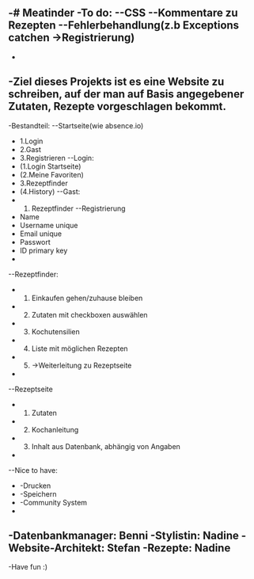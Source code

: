 -# Meatinder
-To do:
--CSS
--Kommentare zu Rezepten
--Fehlerbehandlung(z.b Exceptions catchen ->Registrierung)
-
-
-Ziel dieses Projekts ist es eine Website zu schreiben, auf der man auf Basis angegebener Zutaten, Rezepte vorgeschlagen bekommt.
-
-Bestandteil:
--Startseite(wie absence.io)
-    1.Login
-    2.Gast
-    3.Registrieren
--Login:
-    (1.Login Startseite)
-    (2.Meine Favoriten)
-    3.Rezeptfinder
-    (4.History)
--Gast:
-    1. Rezeptfinder
--Registrierung
-    Name
-    Username unique 
-    Email unique
-    Passwort
-    ID primary key
-    
--Rezeptfinder:
-    1. Einkaufen gehen/zuhause bleiben
-    2. Zutaten mit checkboxen auswählen
-    3. Kochutensilien
-    4. Liste mit möglichen Rezepten
-    5. ->Weiterleitung zu Rezeptseite
-    
--Rezeptseite
-    1. Zutaten
-    2. Kochanleitung
-    3. Inhalt aus Datenbank, abhängig von Angaben
-    
--Nice to have:
-    -Drucken
-    -Speichern
-    -Community System
-    
-Datenbankmanager: Benni
-Stylistin: Nadine
-Website-Architekt: Stefan
-Rezepte: Nadine
-
-Have fun :)
